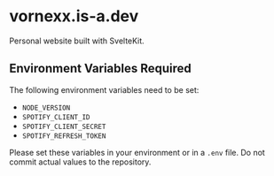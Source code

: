 # vornexx.is-a.dev

Personal website built with SvelteKit.

## Environment Variables Required

The following environment variables need to be set:
- `NODE_VERSION`
- `SPOTIFY_CLIENT_ID`
- `SPOTIFY_CLIENT_SECRET`
- `SPOTIFY_REFRESH_TOKEN`

Please set these variables in your environment or in a `.env` file. Do not commit actual values to the repository.
